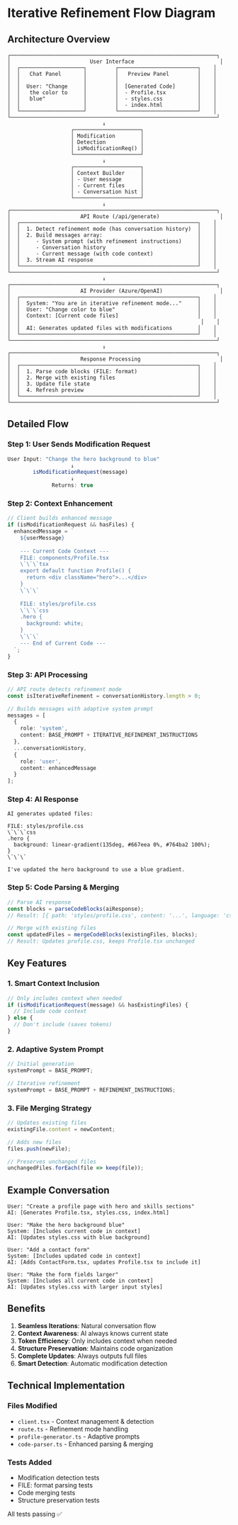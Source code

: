 # Iterative Refinement Flow Diagram

## Architecture Overview

```
┌─────────────────────────────────────────────────────────────────┐
│                         User Interface                           │
│  ┌────────────────────┐         ┌─────────────────────────┐    │
│  │   Chat Panel       │         │   Preview Panel         │    │
│  │                    │         │                         │    │
│  │  User: "Change     │         │  [Generated Code]       │    │
│  │   the color to     │         │  - Profile.tsx          │    │
│  │   blue"            │         │  - styles.css           │    │
│  │                    │         │  - index.html           │    │
│  └────────────────────┘         └─────────────────────────┘    │
└─────────────────────────────────────────────────────────────────┘
                              ↓
                    ┌─────────────────────┐
                    │ Modification        │
                    │ Detection           │
                    │ isModificationReq() │
                    └─────────────────────┘
                              ↓
                    ┌─────────────────────┐
                    │ Context Builder     │
                    │ - User message      │
                    │ - Current files     │
                    │ - Conversation hist │
                    └─────────────────────┘
                              ↓
┌─────────────────────────────────────────────────────────────────┐
│                      API Route (/api/generate)                   │
│  ┌────────────────────────────────────────────────────────┐    │
│  │  1. Detect refinement mode (has conversation history)  │    │
│  │  2. Build messages array:                              │    │
│  │     - System prompt (with refinement instructions)     │    │
│  │     - Conversation history                             │    │
│  │     - Current message (with code context)              │    │
│  │  3. Stream AI response                                 │    │
│  └────────────────────────────────────────────────────────┘    │
└─────────────────────────────────────────────────────────────────┘
                              ↓
┌─────────────────────────────────────────────────────────────────┐
│                      AI Provider (Azure/OpenAI)                  │
│  ┌────────────────────────────────────────────────────────┐    │
│  │  System: "You are in iterative refinement mode..."     │    │
│  │  User: "Change color to blue"                          │    │
│  │  Context: [Current code files]                         │    │
│  │                                                         │    │
│  │  AI: Generates updated files with modifications        │    │
│  └────────────────────────────────────────────────────────┘    │
└─────────────────────────────────────────────────────────────────┘
                              ↓
┌─────────────────────────────────────────────────────────────────┐
│                      Response Processing                         │
│  ┌────────────────────────────────────────────────────────┐    │
│  │  1. Parse code blocks (FILE: format)                   │    │
│  │  2. Merge with existing files                          │    │
│  │  3. Update file state                                  │    │
│  │  4. Refresh preview                                    │    │
│  └────────────────────────────────────────────────────────┘    │
└─────────────────────────────────────────────────────────────────┘
```

## Detailed Flow

### Step 1: User Sends Modification Request

```typescript
User Input: "Change the hero background to blue"
                    ↓
        isModificationRequest(message)
                    ↓
              Returns: true
```

### Step 2: Context Enhancement

```typescript
// Client builds enhanced message
if (isModificationRequest && hasFiles) {
  enhancedMessage = `
    ${userMessage}
    
    --- Current Code Context ---
    FILE: components/Profile.tsx
    \`\`\`tsx
    export default function Profile() {
      return <div className="hero">...</div>
    }
    \`\`\`
    
    FILE: styles/profile.css
    \`\`\`css
    .hero {
      background: white;
    }
    \`\`\`
    --- End of Current Code ---
  `;
}
```

### Step 3: API Processing

```typescript
// API route detects refinement mode
const isIterativeRefinement = conversationHistory.length > 0;

// Builds messages with adaptive system prompt
messages = [
  {
    role: 'system',
    content: BASE_PROMPT + ITERATIVE_REFINEMENT_INSTRUCTIONS
  },
  ...conversationHistory,
  {
    role: 'user',
    content: enhancedMessage
  }
];
```

### Step 4: AI Response

```
AI generates updated files:

FILE: styles/profile.css
\`\`\`css
.hero {
  background: linear-gradient(135deg, #667eea 0%, #764ba2 100%);
}
\`\`\`

I've updated the hero background to use a blue gradient.
```

### Step 5: Code Parsing & Merging

```typescript
// Parse AI response
const blocks = parseCodeBlocks(aiResponse);
// Result: [{ path: 'styles/profile.css', content: '...', language: 'css' }]

// Merge with existing files
const updatedFiles = mergeCodeBlocks(existingFiles, blocks);
// Result: Updates profile.css, keeps Profile.tsx unchanged
```

## Key Features

### 1. Smart Context Inclusion

```typescript
// Only includes context when needed
if (isModificationRequest(message) && hasExistingFiles) {
  // Include code context
} else {
  // Don't include (saves tokens)
}
```

### 2. Adaptive System Prompt

```typescript
// Initial generation
systemPrompt = BASE_PROMPT;

// Iterative refinement
systemPrompt = BASE_PROMPT + REFINEMENT_INSTRUCTIONS;
```

### 3. File Merging Strategy

```typescript
// Updates existing files
existingFile.content = newContent;

// Adds new files
files.push(newFile);

// Preserves unchanged files
unchangedFiles.forEach(file => keep(file));
```

## Example Conversation

```
User: "Create a profile page with hero and skills sections"
AI: [Generates Profile.tsx, styles.css, index.html]

User: "Make the hero background blue"
System: [Includes current code in context]
AI: [Updates styles.css with blue background]

User: "Add a contact form"
System: [Includes updated code in context]
AI: [Adds ContactForm.tsx, updates Profile.tsx to include it]

User: "Make the form fields larger"
System: [Includes all current code in context]
AI: [Updates styles.css with larger input styles]
```

## Benefits

1. **Seamless Iterations**: Natural conversation flow
2. **Context Awareness**: AI always knows current state
3. **Token Efficiency**: Only includes context when needed
4. **Structure Preservation**: Maintains code organization
5. **Complete Updates**: Always outputs full files
6. **Smart Detection**: Automatic modification detection

## Technical Implementation

### Files Modified
- `client.tsx` - Context management & detection
- `route.ts` - Refinement mode handling
- `profile-generator.ts` - Adaptive prompts
- `code-parser.ts` - Enhanced parsing & merging

### Tests Added
- Modification detection tests
- FILE: format parsing tests
- Code merging tests
- Structure preservation tests

All tests passing ✅
